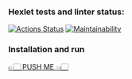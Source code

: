 ### Hexlet tests and linter status:
[![Actions Status](https://github.com/MortInsane/python-project-lvl1/workflows/hexlet-check/badge.svg)](https://github.com/MortInsane/python-project-lvl1/actions) [![Maintainability](https://api.codeclimate.com/v1/badges/96d74ed15d40aaf700c7/maintainability)](https://codeclimate.com/github/MortInsane/python-project-lvl1/maintainability)

### Installation and run
[👉🏻 PUSH ME 👈🏻](https://asciinema.org/a/N2y9qK40H9hFsFPkXLqPw4DAw)